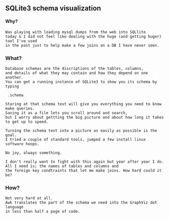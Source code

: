 ## SQLite3 schema visualization

#### Why?
    Was playing with loading mysql dumps from the web into SQLlite
    today & I did not feel like dealing with the huge (and getting huger) tool I've used
    in the past just to help make a few joins on a DB I have never seen.

### What?
    Database schemas are the discriptions of the tables, columns,
    and details of what they may contain and how they depend on one another.
    You can get a running instance of SQLite3 to show you its schema by typing
    
     .schema
        
    Staring at that schema text will give you everything you need to know make queries.
    Saving it as a file lets you scroll around and search,
    but I worry about gettting the big picture and about how long it takes to get up to speed.
    
    Turning the schema text into a picture as easily as possible is the goal.
    I tried a couple of standard tools, jumped a few install linux software hoops.
             
    No joy, always something.

    I don't really want to fight with this again but year after year I do.
    All I need is; the names of tables and columns and  
    the foreign key condtraints that let me make joins. How hard could it be?

### How?
    Not very hard at all.
    Awk translates the part of the schema we need into the GraphViz dot language
    in less than half a page of code.  
